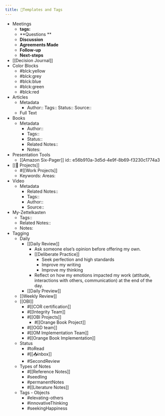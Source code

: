 ```yaml
---
title: 📝Templates and Tags
---
```


- Meetings
	- **tags:**
	- **Questions **
	- **Discussion**
	- **Agreements Made**
	- **Follow-up**
	- **Next-steps**
- [[Decision Journal]]
- Color Blocks
	- #blck:yellow
	- #blck:grey
	- #blck:blue
	- #blck:green
	- #blck:red
- Articles
	- Metadata
		- Author::
		  Tags::
		  Status::
		  Source::
	- Full Text
- Books
	- Metadata
		- Author::
		- Tags::
		- Status::
		- Related Notes::
		- Notes:
- Presentation Tools
	- [[Amazon Six-Pager]]
	  id:: e56b910a-3d5d-4e9f-8b69-f3230c1774a3
- [[🚧 Projects]]
	- #[[Work Projects]]
	- Keywords: 
	  Areas:
- Video
	- Metadata
		- Related Notes::
		- Tags::
		- Author::
		- Source::
- My-Zettelkasten
	- Tags::
	- Related Notes::
	- Notes:
- Tagging
	- Daily
		- [[Daily Review]]
			- Ask someone else’s opinion before offering my own.
			- [[Deliberate Practice]]
				- Seek perfection and high standards
				- Improve my writing
				- Improve my thinking
			- Reflect on how my emotions impacted my work (attitude, interactions with others,
			    communication) at the end of the day.
		- [[Daily Preview]]
	- [[Weekly Review]]
	- [[OBI]]
		- #[[COR certification]]
		- #[[Integrity Team]]
		- #[[OBI Projects]]
			- #[[Orange Book Project]]
		- #[[OGD team]]
		- #[[OM Implementation Team]]
		- #[[Orange Book Implementation]]
	- Status
		- #toRead
		- #[[📥inbox]]
		- #SecondReview
	- Types of Notes
		- #[[Reference Notes]]
		- #seedling
		- #permanentNotes
		- #[[Literature Notes]]
	- Tags - Objects
		- #elevating-others
		- #innovativeThinking
		- #seekingHappiness